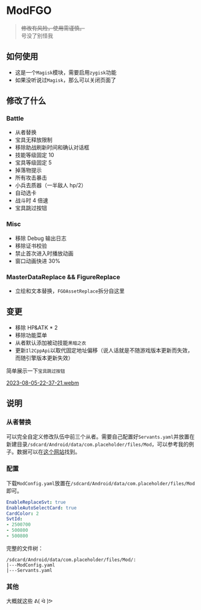 # ModFGO

> ~~修改有风险，使用需谨慎。~~  
> 号没了别怪我

## 如何使用

- 这是一个`Magisk`模块，需要启用`zygisk`功能
- 如果没听说过`Magisk`，那么可以关闭页面了

## 修改了什么

### Battle

- 从者替换
- 宝具无释放限制
- 移除助战刷新时间和确认对话框
- 技能等级固定 10
- 宝具等级固定 5
- 掉落物提示
- 所有攻击暴击
- 小兵去质器（一半敌人 hp/2）
- 自动选卡
- 战斗时 4 倍速
- 宝具跳过按钮

### Misc

- 移除 Debug 输出日志
- 移除证书校验
- 禁止首次进入时播放动画
- 窗口动画快进 30%

### MasterDataReplace && FigureReplace

- 立绘和文本替换，`FGOAssetReplace`拆分自这里

## 变更

- 移除 HP&ATK \* 2
- 移除功能菜单
- 从者默认添加被动技能`黑暗之衣`
- 更新`Il2CppApi`以取代固定地址偏移（说人话就是不随游戏版本更新而失效，而随引擎版本更新失效）

简单展示一下`宝具跳过按钮`

[2023-08-05-22-37-21.webm](https://github.com/hexstr/ModFGO/assets/28940831/ecd3dda0-a146-4cd9-a431-53e9ee72358b)


## 说明

### 从者替换

可以完全自定义修改队伍中前三个从者。需要自己配置好`Servants.yaml`并放置在新建目录`/sdcard/Android/data/com.placeholder/files/Mod`，可以参考我的例子。数据可以在[这个网站](https://apps.atlasacademy.io/db/CN/servants)找到。

### 配置

下载`ModConfig.yaml`放置在`/sdcard/Android/data/com.placeholder/files/Mod`即可。

```yaml
EnableReplaceSvt: true
EnableAutoSelectCard: true
CardColor: 2
SvtId:
- 2500700
- 500800
- 500800

```

完整的文件树：

```
/sdcard/Android/data/com.placeholder/files/Mod/:
|---ModConfig.yaml
|---Servants.yaml
```

### 其他

大概就这些 ᕕ( ᐛ )ᕗ
